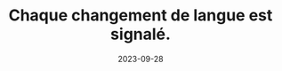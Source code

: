 ---
N: '127'
Rubrique: Internationalisation
title: Chaque changement de langue est signalé.
detail: Chaque changement de langue est signalé.
categories: [" Internationalisation"]
agrege: O4127-E038
opquast: '4127'
indiceebook: '38'
description: "Règle n° 038"
weight:  038
actif: '1'
layout: rules
date: 2023-09-28
tags: ["", ""]
objectif: ["", ""]
Meo: ""
Controle: ""
Auteur: ""
---